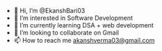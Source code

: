 - 👋 Hi, I’m @EkanshBari03
- 👀 I’m interested in Software Development
- 🌱 I’m currently learning DSA + web development 
- 💞️ I’m looking to collaborate on Gmail
- 📫 How to reach me akanshverma03@gmail.com

<!---
EkanshBari03/EkanshBari03 is a ✨ special ✨ repository because its `README.md` (this file) appears on your GitHub profile.
You can click the Preview link to take a look at your changes.
--->

